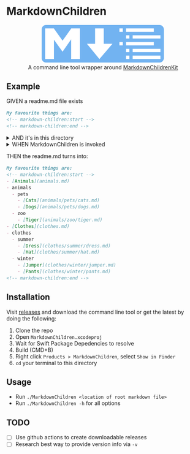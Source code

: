 # MarkdownChildren

<p align="center">
    <img src="https://raw.githubusercontent.com/patrickbdev/MarkdownChildrenKit/develop/Assets/logo/logo.svg" width="320pt" alt="Markdown Logo with list">
    <br>
    A command line tool wrapper around <a href="https://github.com/patrickbdev/MarkdownChildrenKit">MarkdownChildrenKit</a>
</p>


## Example
GIVEN a readme.md file exists

```markdown
My favourite things are:
<!-- markdown-children:start -->
<!-- markdown-children:end -->
```

<details>
    <summary>AND it's in this directory</summary>
    
<img src="https://raw.githubusercontent.com/patrickbdev/MarkdownChildrenKit/develop/Assets/readme/given.png" height="300pt" alt="Directory of files and folders">
</details>

<details>
    <summary>WHEN MarkdownChildren is invoked</summary>
    
```bash
MarkdownChildren ~/readme.md -n useH1
``` 
</details>

THEN the readme.md turns into:

```markdown
My favourite things are:
<!-- markdown-children:start -->
- [Animals](animals.md)
- animals
  - pets
    - [Cats](animals/pets/cats.md)
    - [Dogs](animals/pets/dogs.md)
  - zoo
    - [Tiger](animals/zoo/tiger.md)
- [Clothes](clothes.md)
- clothes
  - summer
    - [Dress](clothes/summer/dress.md)
    - [Hat](clothes/summer/hat.md)
  - winter
    - [Jumper](clothes/winter/jumper.md)
    - [Pants](clothes/winter/pants.md)
<!-- markdown-children:end -->
```

## Installation

Visit [releases](https://github.com/patrickbdev/MarkdownChildren/releases) and download the command line tool or get the latest by doing the following:

1. Clone the repo
1. Open `MarkdownChildren.xcodeproj`
1. Wait for Swift Package Depedencies to resolve
1. Build (CMD+B)
1. Right click `Products > MarkdownChildren`, select `Show in Finder`
1. `cd` your terminal to this directory

## Usage

- Run `./MarkdownChildren <location of root markdown file>`  
- Run `./MarkdownChildren -h` for all options 

## TODO

- [ ] Use github actions to create downloadable releases  
- [ ] Research best way to provide version info via `-v`

